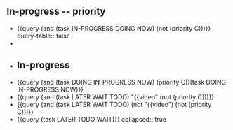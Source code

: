 ## In-progress -- priority
- {{query (and (task IN-PROGRESS DOING NOW) (not (priority C)))}}
  query-table:: false
-
- ## In-progress
- {{query (and (task DOING IN-PROGRESS NOW) (priority C))(task DOING IN-PROGRESS NOW)}}
- {{query (and (task LATER WAIT TODO) "{{video" (not (priority C)))}}
- {{query (and (task LATER WAIT TODO) (not "{{video") (not (priority C)))}}
- {{query (task LATER TODO WAIT)}}
  collapsed:: true